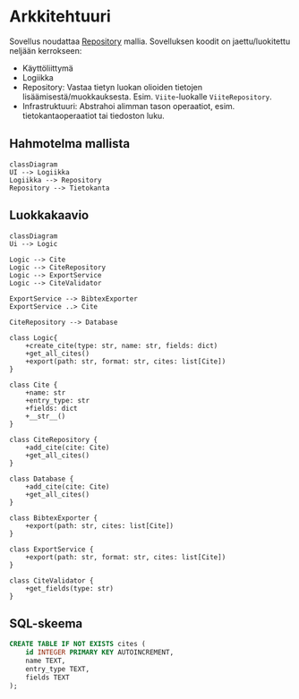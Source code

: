 # Arkkitehtuuri

Sovellus noudattaa [Repository](https://ohjelmistotekniikka-hy.github.io/python/toteutus#repository-suunnittelumalli) mallia.
Sovelluksen koodit on jaettu/luokitettu neljään kerrokseen:

- Käyttöliittymä
- Logiikka
- Repository: Vastaa tietyn luokan olioiden tietojen lisäämisestä/muokkauksesta.
  Esim. `Viite`-luokalle `ViiteRepository`.
- Infrastruktuuri: Abstrahoi alimman tason operaatiot, esim. tietokantaoperaatiot tai tiedoston luku.

## Hahmotelma mallista

```mermaid
classDiagram
UI --> Logiikka
Logiikka --> Repository
Repository --> Tietokanta
```

## Luokkakaavio

```mermaid
classDiagram
Ui --> Logic

Logic --> Cite
Logic --> CiteRepository
Logic --> ExportService
Logic --> CiteValidator

ExportService --> BibtexExporter
ExportService ..> Cite

CiteRepository --> Database

class Logic{
    +create_cite(type: str, name: str, fields: dict)
    +get_all_cites()
    +export(path: str, format: str, cites: list[Cite])
}

class Cite {
    +name: str
    +entry_type: str
    +fields: dict
    +__str__()
}

class CiteRepository {
    +add_cite(cite: Cite)
    +get_all_cites()
}

class Database {
    +add_cite(cite: Cite)
    +get_all_cites()
}

class BibtexExporter {
    +export(path: str, cites: list[Cite])
}

class ExportService {
    +export(path: str, format: str, cites: list[Cite])
}

class CiteValidator {
    +get_fields(type: str)
}
```

## SQL-skeema

```SQL
CREATE TABLE IF NOT EXISTS cites (
    id INTEGER PRIMARY KEY AUTOINCREMENT,
    name TEXT,
    entry_type TEXT,
    fields TEXT
);
```
